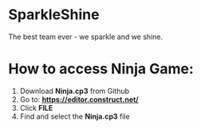 # SparkleShine
The best team ever - we sparkle and we shine.

# How to access Ninja Game:
1. Download **Ninja.cp3** from Github
2. Go to: **https://editor.construct.net/**
3. Click **FILE**
4. Find and select the **Ninja.cp3** file
